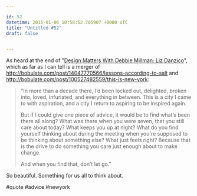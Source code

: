 ```yaml
---

id: 52
datetime: 2015-01-06 10:58:52.705907 +0000 UTC
title: "Untitled #52"
draft: false


---
```


As heard at the end of "[Design Matters With Debbie Millman: Liz Danzico](http://designobserver.com/feature/liz-danzico/38700/)", which as far as I can tell is a merger of http://bobulate.com/post/14047770566/lessons-according-to-salt and http://bobulate.com/post/100527482559/this-is-new-york:

 > "In more than a decade there, I’d been locked out, delighted, broken into, loved, infuriated, and everything in between.
 > This is a city I came to with aspiration, and a city I return to aspiring to be inspired again. 
 > 
 > But if I could give one piece of advice, it would be to find what’s been there all along? What was there when you were seven, that you still care about today? What keeps you up at night? What do you find yourself thinking about during the meeting when you're supposed to be thinking about something else? What just feels right? Because that is the drive to do something you care just enough about to make change.
 >
 > And when you find that, don’t let go."

So beautiful. Something for us all to think about.

#quote #advice #newyork
